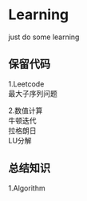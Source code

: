# Learning
just do some learning
## 保留代码  
1.Leetcode  
	最大子序列问题  

2.数值计算  
	牛顿迭代  
	拉格朗日  
	LU分解

## 总结知识  
1.Algorithm

